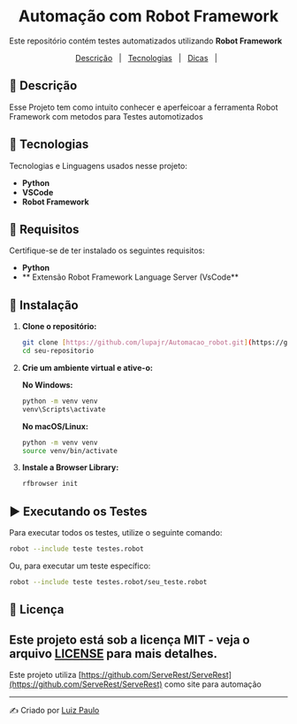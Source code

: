 <h1 align="center">Automação com Robot Framework</h1>

Este repositório contém testes automatizados utilizando **Robot Framework**

<p align="center">
  <a href="#dart-descrição">Descrição</a> &#xa0; | &#xa0; 
  <a href="#rocket-tecnologias">Tecnologias</a> &#xa0; | &#xa0;
  <a href="#white_check_mark-dicas">Dicas</a> &#xa0; | &#xa0;
</p>

## :dart: Descrição

Esse Projeto tem como intuito conhecer e aperfeicoar a ferramenta Robot Framework com metodos para Testes automotizados

## :rocket: Tecnologias

Tecnologias e Linguagens usados nesse projeto:

- **Python**
- **VSCode**
- **Robot Framework**

## 📌 Requisitos

Certifique-se de ter instalado os seguintes requisitos:

- **Python**
- ** Extensão Robot Framework Language Server (VsCode**

## 🔧 Instalação

1. **Clone o repositório:**
   ```sh
   git clone [https://github.com/lupajr/Automacao_robot.git](https://github.com/lupajr/Automacao_robot.git)
   cd seu-repositorio
   ```

2. **Crie um ambiente virtual e ative-o:**

   **No Windows:**
   ```sh
   python -m venv venv
   venv\Scripts\activate
   ```

   **No macOS/Linux:**
   ```sh
   python -m venv venv
   source venv/bin/activate
   ```

3. **Instale a Browser Library:**
   ```sh
   rfbrowser init
   ```

## ▶️ Executando os Testes

Para executar todos os testes, utilize o seguinte comando:
```sh
robot --include teste testes.robot
```

Ou, para executar um teste específico:
```sh
robot --include teste testes.robot/seu_teste.robot
```

## 📜 Licença

Este projeto está sob a licença **MIT** - veja o arquivo [LICENSE](LICENSE) para mais detalhes.
---

Este projeto utiliza [https://github.com/ServeRest/ServeRest](https://github.com/ServeRest/ServeRest) como site para automação 

---
✍️ Criado por [Luiz Paulo](https://github.com/lupajr)
